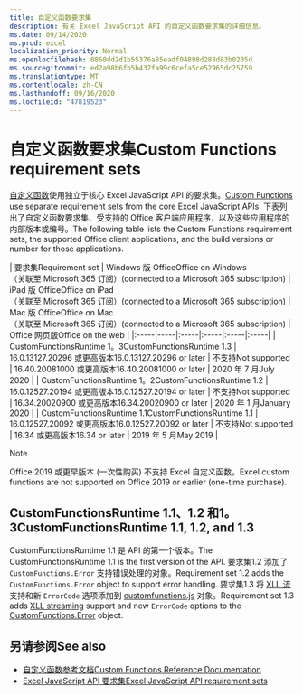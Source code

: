 ```yaml
---
title: 自定义函数要求集
description: 有关 Excel JavaScript API 的自定义函数要求集的详细信息。
ms.date: 09/14/2020
ms.prod: excel
localization_priority: Normal
ms.openlocfilehash: 0860dd2d1b55376a85eadf04898d288d83b0205d
ms.sourcegitcommit: ed2a98b6fb5b432fa99c6cefa5ce52965dc25759
ms.translationtype: MT
ms.contentlocale: zh-CN
ms.lasthandoff: 09/16/2020
ms.locfileid: "47819523"
---
```

# <a name="custom-functions-requirement-sets"></a><span data-ttu-id="13791-103">自定义函数要求集</span><span class="sxs-lookup"><span data-stu-id="13791-103">Custom Functions requirement sets</span></span>

<span data-ttu-id="13791-104">[自定义函数](custom-functions-overview.md)使用独立于核心 Excel JavaScript API 的要求集。</span><span class="sxs-lookup"><span data-stu-id="13791-104">[Custom Functions](custom-functions-overview.md) use separate requirement sets from the core Excel JavaScript APIs.</span></span> <span data-ttu-id="13791-105">下表列出了自定义函数要求集、受支持的 Office 客户端应用程序，以及这些应用程序的内部版本或编号。</span><span class="sxs-lookup"><span data-stu-id="13791-105">The following table lists the Custom Functions requirement sets, the supported Office client applications, and the build versions or number for those applications.</span></span>

|  <span data-ttu-id="13791-106">要求集</span><span class="sxs-lookup"><span data-stu-id="13791-106">Requirement set</span></span>  |  <span data-ttu-id="13791-107">Windows 版 Office</span><span class="sxs-lookup"><span data-stu-id="13791-107">Office on Windows</span></span><br><span data-ttu-id="13791-108">（关联至 Microsoft 365 订阅）</span><span class="sxs-lookup"><span data-stu-id="13791-108">(connected to a Microsoft 365 subscription)</span></span>  |  <span data-ttu-id="13791-109">iPad 版 Office</span><span class="sxs-lookup"><span data-stu-id="13791-109">Office on iPad</span></span><br><span data-ttu-id="13791-110">（关联至 Microsoft 365 订阅）</span><span class="sxs-lookup"><span data-stu-id="13791-110">(connected to a Microsoft 365 subscription)</span></span>  |  <span data-ttu-id="13791-111">Mac 版 Office</span><span class="sxs-lookup"><span data-stu-id="13791-111">Office on Mac</span></span><br><span data-ttu-id="13791-112">（关联至 Microsoft 365 订阅）</span><span class="sxs-lookup"><span data-stu-id="13791-112">(connected to a Microsoft 365 subscription)</span></span>  | <span data-ttu-id="13791-113">Office 网页版</span><span class="sxs-lookup"><span data-stu-id="13791-113">Office on the web</span></span> |
|:-----|-----|:-----|:-----|:-----|:-----|
| <span data-ttu-id="13791-114">CustomFunctionsRuntime 1。3</span><span class="sxs-lookup"><span data-stu-id="13791-114">CustomFunctionsRuntime 1.3</span></span> | <span data-ttu-id="13791-115">16.0.13127.20296 或更高版本</span><span class="sxs-lookup"><span data-stu-id="13791-115">16.0.13127.20296 or later</span></span> | <span data-ttu-id="13791-116">不支持</span><span class="sxs-lookup"><span data-stu-id="13791-116">Not supported</span></span> | <span data-ttu-id="13791-117">16.40.20081000 或更高版本</span><span class="sxs-lookup"><span data-stu-id="13791-117">16.40.20081000 or later</span></span> | <span data-ttu-id="13791-118">2020 年 7 月</span><span class="sxs-lookup"><span data-stu-id="13791-118">July 2020</span></span> |
| <span data-ttu-id="13791-119">CustomFunctionsRuntime 1。2</span><span class="sxs-lookup"><span data-stu-id="13791-119">CustomFunctionsRuntime 1.2</span></span> | <span data-ttu-id="13791-120">16.0.12527.20194 或更高版本</span><span class="sxs-lookup"><span data-stu-id="13791-120">16.0.12527.20194 or later</span></span> | <span data-ttu-id="13791-121">不支持</span><span class="sxs-lookup"><span data-stu-id="13791-121">Not supported</span></span> | <span data-ttu-id="13791-122">16.34.20020900 或更高版本</span><span class="sxs-lookup"><span data-stu-id="13791-122">16.34.20020900 or later</span></span> | <span data-ttu-id="13791-123">2020 年 1 月</span><span class="sxs-lookup"><span data-stu-id="13791-123">January 2020</span></span> |
| <span data-ttu-id="13791-124">CustomFunctionsRuntime 1.1</span><span class="sxs-lookup"><span data-stu-id="13791-124">CustomFunctionsRuntime 1.1</span></span> | <span data-ttu-id="13791-125">16.0.12527.20092 或更高版本</span><span class="sxs-lookup"><span data-stu-id="13791-125">16.0.12527.20092 or later</span></span> | <span data-ttu-id="13791-126">不支持</span><span class="sxs-lookup"><span data-stu-id="13791-126">Not supported</span></span> | <span data-ttu-id="13791-127">16.34 或更高版本</span><span class="sxs-lookup"><span data-stu-id="13791-127">16.34 or later</span></span> | <span data-ttu-id="13791-128">2019 年 5 月</span><span class="sxs-lookup"><span data-stu-id="13791-128">May 2019</span></span> |

> [!NOTE]
> <span data-ttu-id="13791-129">Office 2019 或更早版本 (一次性购买) 不支持 Excel 自定义函数。</span><span class="sxs-lookup"><span data-stu-id="13791-129">Excel custom functions are not supported on Office 2019 or earlier (one-time purchase).</span></span>

## <a name="customfunctionsruntime-11-12-and-13"></a><span data-ttu-id="13791-130">CustomFunctionsRuntime 1.1、1.2 和1。3</span><span class="sxs-lookup"><span data-stu-id="13791-130">CustomFunctionsRuntime 1.1, 1.2, and 1.3</span></span>

<span data-ttu-id="13791-131">CustomFunctionsRuntime 1.1 是 API 的第一个版本。</span><span class="sxs-lookup"><span data-stu-id="13791-131">The CustomFunctionsRuntime 1.1 is the first version of the API.</span></span> <span data-ttu-id="13791-132">要求集1.2 添加了 `CustomFunctions.Error` 支持错误处理的对象。</span><span class="sxs-lookup"><span data-stu-id="13791-132">Requirement set 1.2 adds the `CustomFunctions.Error` object to support error handling.</span></span> <span data-ttu-id="13791-133">要求集1.3 将 [XLL 流](make-custom-functions-compatible-with-xll-udf.md#custom-function-behavior-for-xll-compatible-functions) 支持和新 `ErrorCode` 选项添加到 [customfunctions.js](/javascript/api/custom-functions-runtime/customfunctions.error) 对象。</span><span class="sxs-lookup"><span data-stu-id="13791-133">Requirement set 1.3 adds [XLL streaming](make-custom-functions-compatible-with-xll-udf.md#custom-function-behavior-for-xll-compatible-functions) support and new `ErrorCode` options to the [CustomFunctions.Error](/javascript/api/custom-functions-runtime/customfunctions.error) object.</span></span> 

## <a name="see-also"></a><span data-ttu-id="13791-134">另请参阅</span><span class="sxs-lookup"><span data-stu-id="13791-134">See also</span></span>

- [<span data-ttu-id="13791-135">自定义函数参考文档</span><span class="sxs-lookup"><span data-stu-id="13791-135">Custom Functions Reference Documentation</span></span>](/javascript/api/custom-functions-runtime)
- [<span data-ttu-id="13791-136">Excel JavaScript API 要求集</span><span class="sxs-lookup"><span data-stu-id="13791-136">Excel JavaScript API requirement sets</span></span>](../reference/requirement-sets/excel-api-requirement-sets.md)
